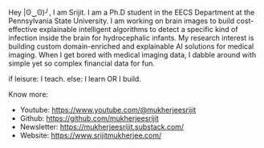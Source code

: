Hey |ʘ‿ʘ)╯, I am Srijit. I am a Ph.D student in the EECS Department at the Pennsylvania State University. I am working on brain images to build cost-effective explainable intelligent algorithms to detect a specific kind of infection inside the brain for hydrocephalic infants. My research interest is building custom domain-enriched and explainable AI solutions for medical imaging. When I get bored with medical imaging data, I dabble around with simple yet so complex financial data for fun.

if leisure: I teach. else: I learn OR I build.

Know more:
* Youtube: https://www.youtube.com/@mukherjeesrijit
* Github: https://github.com/mukherjeesrijit
* Newsletter: https://mukherjeesrijit.substack.com/
* Website: https://www.srijitmukherjee.com/
